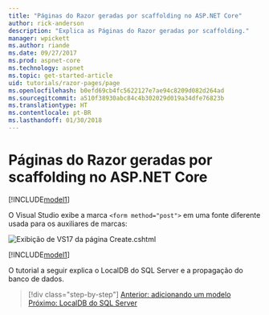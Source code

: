 ```yaml
---
title: "Páginas do Razor geradas por scaffolding no ASP.NET Core"
author: rick-anderson
description: "Explica as Páginas do Razor geradas por scaffolding."
manager: wpickett
ms.author: riande
ms.date: 09/27/2017
ms.prod: aspnet-core
ms.technology: aspnet
ms.topic: get-started-article
uid: tutorials/razor-pages/page
ms.openlocfilehash: b0efd69cb4fc5622127e7ae94c8209d082d264ad
ms.sourcegitcommit: a510f38930abc84c4b302029d019a34dfe76823b
ms.translationtype: HT
ms.contentlocale: pt-BR
ms.lasthandoff: 01/30/2018
---
```

# <a name="scaffolded-razor-pages-in-aspnet-core"></a>Páginas do Razor geradas por scaffolding no ASP.NET Core

[!INCLUDE[model1](../../includes/RP/page1.md)]

O Visual Studio exibe a marca `<form method="post">` em uma fonte diferente usada para os auxiliares de marcas: 

![Exibição de VS17 da página Create.cshtml](page/_static/th.png)

[!INCLUDE[model1](../../includes/RP/page2.md)]

O tutorial a seguir explica o LocalDB do SQL Server e a propagação do banco de dados.

>[!div class="step-by-step"]
[Anterior: adicionando um modelo](xref:tutorials/razor-pages/model)
[Próximo: LocalDB do SQL Server](xref:tutorials/razor-pages/sql)
